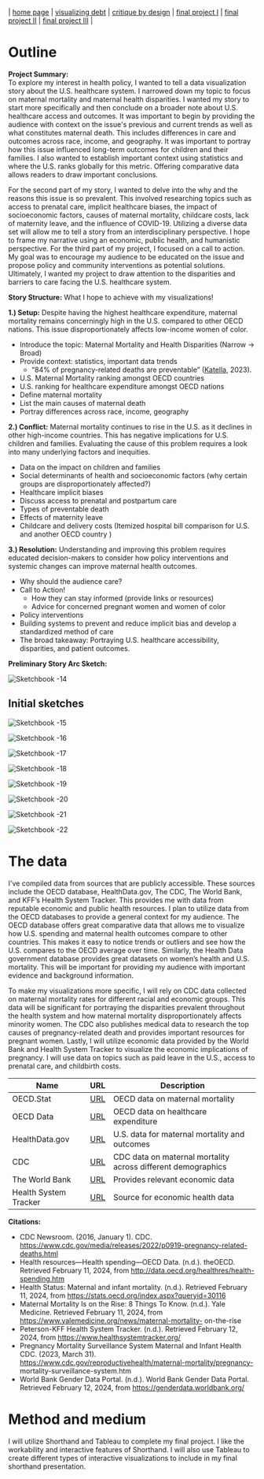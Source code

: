 | [home page](https://jaimiea.github.io/Jaimiea-portfolio/) | [visualizing debt](visualizing-government-debt) | [critique by design](critique-by-design) | [final project I](final-project-part-one) | [final project II](final-project-part-two) | [final project III](final-project-part-three) |

# Outline
**Project Summary:**
<br>
To explore my interest in health policy, I wanted to tell a data visualization story about the U.S. healthcare system. I narrowed down my topic to focus on maternal mortality and maternal health disparities. I wanted my story to start more specifically and then conclude on a broader note about U.S. healthcare access and outcomes. It was important to begin by providing the audience with context on the issue's previous and current trends as well as what constitutes maternal death. This includes differences in care and outcomes across race, income, and geography. It was important to portray how this issue influenced long-term outcomes for children and their families. I also wanted to establish important context using statistics and where the U.S. ranks globally for this metric. Offering comparative data allows readers to draw important conclusions.

For the second part of my story, I wanted to delve into the why and the reasons this issue is so prevalent. This involved researching topics such as access to prenatal care, implicit healthcare biases, the impact of socioeconomic factors, causes of maternal mortality, childcare costs, lack of maternity leave, and the influence of COVID-19. Utilizing a diverse data set will allow me to tell a story from an interdisciplinary perspective. I hope to frame my narrative using an economic, public health, and humanistic perspective. For the third part of my project, I focused on a call to action. My goal was to encourage my audience to be educated on the issue and propose policy and community interventions as potential solutions. Ultimately, I wanted my project to draw attention to the disparities and barriers to care facing the U.S. healthcare system.

**Story Structure:**
What I hope to achieve with my visualizations!

**1.) Setup:** 
Despite having the highest healthcare expenditure, maternal mortality remains concerningly high in the U.S. compared to other OECD nations. This issue disproportionately affects low-income women of color.
- Introduce the topic: Maternal Mortality and Health Disparities (Narrow -> Broad)
- Provide context: statistics, important data trends
  - “84% of pregnancy-related deaths are preventable” ([Katella](https://www.yalemedicine.org/news/maternal-mortality-on-the-rise), 2023).
- U.S. Maternal Mortality ranking amongst OECD countries
- U.S. ranking for healthcare expenditure amongst OECD nations
- Define maternal mortality
- List the main causes of maternal death 
- Portray differences across race, income, geography

**2.) Conflict:**
Maternal mortality continues to rise in the U.S. as it declines in other high-income countries. This has negative implications for U.S. children and families.  Evaluating the cause of this problem requires a look into many underlying factors and inequities.
- Data on the impact on children and families
- Social determinants of health and socioeconomic factors (why certain groups are disproportionately affected?) 
- Healthcare implicit biases 
- Discuss access to prenatal and postpartum care 
- Types of preventable death
- Effects of maternity leave 
- Childcare and delivery costs (Itemized hospital bill comparison for U.S. and another OECD country )

**3.) Resolution:**
Understanding and improving this problem requires educated decision-makers to consider how policy interventions and systemic changes can improve maternal health outcomes. 
- Why should the audience care? 
- Call to Action!
  - How they can stay informed (provide links or resources)
  - Advice for concerned pregnant women and women of color 
- Policy interventions
- Building systems to prevent and reduce implicit bias and develop a standardized method of care 
- The broad takeaway: Portraying U.S. healthcare accessibility, disparities, and patient outcomes. 

**Preliminary Story Arc Sketch:**

![Sketchbook -14](https://github.com/jaimiea/Jaimiea-portfolio/assets/150535493/27332f7c-928a-4023-a3e2-575ba3bb7868)


## Initial sketches

![Sketchbook -15](https://github.com/jaimiea/Jaimiea-portfolio/assets/150535493/fc40b3f7-f67b-4fa8-8779-6a81227fba47)

![Sketchbook -16](https://github.com/jaimiea/Jaimiea-portfolio/assets/150535493/a9630e3a-6a2f-414e-b73e-d1387e54978a)

![Sketchbook -17](https://github.com/jaimiea/Jaimiea-portfolio/assets/150535493/23e0e7a6-5bc5-4c4d-8b23-a44d62bd8c36)

![Sketchbook -18](https://github.com/jaimiea/Jaimiea-portfolio/assets/150535493/e1c557cb-fcdd-4429-bbca-920f96713fdf)

![Sketchbook -19](https://github.com/jaimiea/Jaimiea-portfolio/assets/150535493/ba29f1a4-eb15-4ba4-8f98-3471e5d4d06e)

![Sketchbook -20](https://github.com/jaimiea/Jaimiea-portfolio/assets/150535493/2a81ce30-899e-403c-a7f1-e5c2576dee65)

![Sketchbook -21](https://github.com/jaimiea/Jaimiea-portfolio/assets/150535493/13e724c1-3bb6-4a3c-bf6e-3f5dd66adffc)

![Sketchbook -22](https://github.com/jaimiea/Jaimiea-portfolio/assets/150535493/0a6e14f7-4c4b-4b25-b9be-e989462d71fc)

# The data
I've compiled data from sources that are publicly accessible. These sources include the OECD database, HealthData.gov, The CDC, The World Bank, and KFF’s Health System Tracker. This provides me with data from reputable economic and public health resources. I plan to utilize data from the OECD databases to provide a general context for my audience.  The OECD database offers great comparative data that allows me to visualize how U.S. spending and maternal health outcomes compare to other countries. This makes it easy to notice trends or outliers and see how the U.S. compares to the OECD average over time. Similarly, the Health Data government database provides great datasets on women’s health and U.S. mortality. This will be important for providing my audience with important evidence and background information.

To make my visualizations more specific, I will rely on CDC data collected on maternal mortality rates for different racial and economic groups. This data will be significant for portraying the disparities prevalent throughout the health system and how maternal mortality disproportionately affects minority women. The CDC also publishes medical data to research the top causes of pregnancy-related death and provides important resources for pregnant women. Lastly, I will utilize economic data provided by the World Bank and Health System Tracker to visualize the economic implications of pregnancy. I will use data on topics such as paid leave in the U.S., access to prenatal care, and childbirth costs.

| Name | URL | Description |
|------|-----|-------------|
| OECD.Stat|[URL](https://stats.oecd.org/index.aspx?queryid=30116)| OECD data on maternal mortality|
| OECD Data|[URL](https://data.oecd.org/healthres/health-spending.htm)| OECD data on healthcare expenditure|
| HealthData.gov| [URL](https://healthdata.gov/browse?q=maternal%20mortality&sortBy=relevance)| U.S. data for maternal mortality and outcomes|
| CDC|[URL](https://www.cdc.gov/nchs/data/hestat/maternal-mortality/2021/maternal-mortality-rates-2021.htm#figures)| CDC data on maternal mortality across different demographics|
| The World Bank|[URL](https://genderdata.worldbank.org/indicators/sh-leve/) | Provides relevant economic data |
| Health System Tracker|[URL](https://www.healthsystemtracker.org)|Source for economic health data|

**Citations:**
- CDC Newsroom. (2016, January 1). CDC. https://www.cdc.gov/media/releases/2022/p0919-pregnancy-related-deaths.html
- Health resources—Health spending—OECD Data. (n.d.). theOECD. Retrieved February 11, 2024, from http://data.oecd.org/healthres/health-spending.htm
- Health Status: Maternal and infant mortality. (n.d.). Retrieved February 11, 2024, from https://stats.oecd.org/index.aspx?queryid=30116
- Maternal Mortality Is on the Rise: 8 Things To Know. (n.d.). Yale Medicine. Retrieved February 11, 2024, from https://www.yalemedicine.org/news/maternal-mortality-  on-the-rise
- Peterson-KFF Health System Tracker. (n.d.).  Retrieved February 12, 2024, from https://www.healthsystemtracker.org/
- Pregnancy Mortality Surveillance System Maternal and Infant Health CDC. (2023, March 31). https://www.cdc.gov/reproductivehealth/maternal-mortality/pregnancy-          mortality-surveillance-system.htm
- World Bank Gender Data Portal. (n.d.). World Bank Gender Data Portal. Retrieved February 12, 2024, from https://genderdata.worldbank.org/

# Method and medium
I will utilize Shorthand and Tableau to complete my final project. I like the workability and interactive features of Shorthand. I will also use Tableau to create different types of interactive visualizations to include in my final shorthand presentation.

